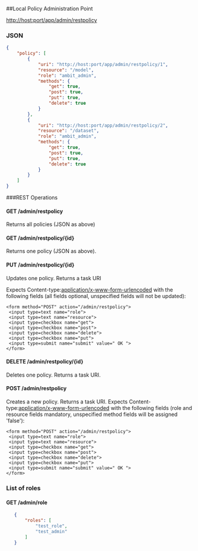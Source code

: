##Local Policy Administration Point

   [http://host:port/app/admin/restpolicy](http://host:port/app/admin/restpolicy)

### JSON

````json
{
    "policy": [
        {
            "uri": "http://host:port/app/admin/restpolicy/1",
            "resource": "/model",
            "role": "ambit_admin",
            "methods": {
                "get": true,
                "post": true,
                "put": true,
                "delete": true
            }
        },
        {
            "uri": "http://host:port/app/admin/restpolicy/2",
            "resource": "/dataset",
            "role": "ambit_admin",
            "methods": {
                "get": true,
                "post": true,
                "put": true,
                "delete": true
            }
        }
    ]
}
````

###REST Operations

#### GET /admin/restpolicy 
Returns all policies (JSON as above)

#### GET /admin/restpolicy/{id}
Returns one policy (JSON as above).

#### PUT /admin/restpolicy/{id}
Updates one policy.  Returns a task URI

Expects Content-type:[application/x-www-form-urlencoded](http://www.w3.org/TR/html401/interact/forms.html#h-17.13.4.1) with the following fields (all fields optional, unspecified fields will not be updated):

````
<form method="POST" action="/admin/restpolicy">
 <input type=text name="role">
 <input type=text name="resource">
 <input type=checkbox name="get">
 <input type=checkbox name="post">
 <input type=checkbox name="delete">
 <input type=checkbox name="put">
 <input type=submit name="submit" value=" OK ">
</form>
````

#### DELETE /admin/restpolicy/{id}
Deletes one policy.  Returns a task URI.

#### POST /admin/restpolicy
Creates a new policy. Returns a task URI.
Expects Content-type:[application/x-www-form-urlencoded](http://www.w3.org/TR/html401/interact/forms.html#h-17.13.4.1) with the following fields (role and resource fields mandatory, unspecified method fields will be assigned 'false'):

````
<form method="POST" action="/admin/restpolicy">
 <input type=text name="role">
 <input type=text name="resource">
 <input type=checkbox name="get">
 <input type=checkbox name="post">
 <input type=checkbox name="delete">
 <input type=checkbox name="put">
 <input type=submit name="submit" value=" OK ">
</form>
````

### List of roles

#### GET /admin/role

````json
   {
       "roles": [
           "test_role",
           "test_admin"
       ]
   }
````
